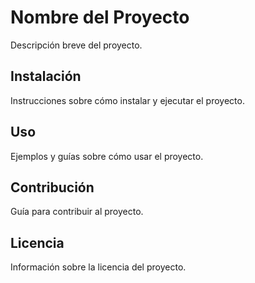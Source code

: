 # Nombre del Proyecto

Descripción breve del proyecto.

## Instalación

Instrucciones sobre cómo instalar y ejecutar el proyecto.

## Uso

Ejemplos y guías sobre cómo usar el proyecto.

## Contribución

Guía para contribuir al proyecto.

## Licencia

Información sobre la licencia del proyecto.
